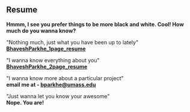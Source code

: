 ## Resume

**Hmmm, I see you prefer things to be more black and white. Cool! How much do you wanna know?**

"Nothing much, just what you have been up to lately"
<br>**[BhaveshParkhe_1page_resume](/pdf/BhaveshParkhe_Resume.pdf)**

"I wanna know everything about you"
<br>**[BhaveshParkhe_2page_resume](/pdf/BhaveshParkhe_Resume_Long.pdf)**

"I wanna know more about a particular project"
<br>**email me at - bparkhe@umass.edu**

"Just wanna let you know your awesome"
<br>**Nope. You are!**
